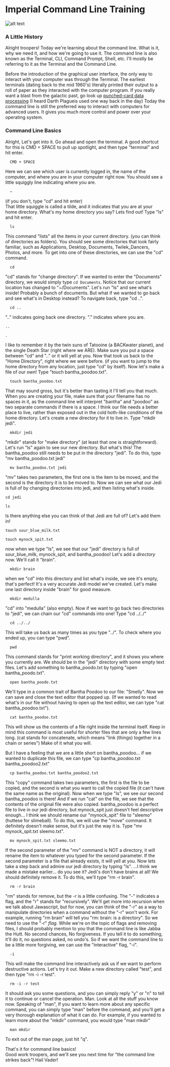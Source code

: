 # Imperial Command Line Training

![alt text](http://img.lum.dolimg.com/v1/images/Darth-Vader_6bda9114.jpeg?region=0%2C23%2C1400%2C785&width=768)

### A Little History

Alright troopers! Today we're learning about the command line. What is it, why we need it, and how we're going to use it. The command line is also known as the Terminal, CLI, Command Prompt, Shell, etc. I'll mostly be referring to it as the Terminal and the Command Line.

Before the introduction of the graphical user interface, the only way to interact with your computer was through the Terminal. The earliest terminals (dating back to the mid 1960's) literally printed their output to a roll of paper as they interacted with the computer program. If you really want a blast from the galactic past, go look up [
punched-card data processing](https://en.wikipedia.org/wiki/Punched_card) (I heard Darth Plagueis used one way back in the day) Today the command line is still the preferred way to interact with computers for advanced users. It gives you much more control and power over your operating system.

### Command Line Basics

Alright, Let's get into it. Go ahead and open the terminal. A good shortcut for this is CMD + SPACE to pull up spotlight, and then type "terminal" and hit enter.

      CMD + SPACE

Here we can see which user is currently logged in, the name of the computer, and where you are in your computer right now. You should see a little squiggly line indicating where you are.  

      ~

(if you don't, type "cd" and hit enter)   
That little squiggle is called a tilde, and it indicates that you are at your home directory. What's my home directory you say? Lets find out! Type "ls" and hit enter.

      ls

This command "lists" all the items in your current directory. (you can think of directories as folders). You should see some directories that look fairly familiar, such as Applications, Desktop, Documents, Twilek_Dancers, Photos, and more. To get into one of these directories, we can use the "cd" command.

      cd

"cd" stands for "change directory". If we wanted to enter the "Documents" directory, we would simply type `cd Documents`. Notice that our current location has changed to "~/Documents". Let's run "ls" and see what's inside! Probably a bunch of documents. But what if we wanted to go back and see what's in Desktop instead? To navigate back, type "cd ..".

      cd ..

".." indicates going back one directory. "." indicates where you are.

    ..

    .

I like to remember it by the twin suns of Tatooine (a BACKwater planet), and the single Death Star (right where we ARE).
Make sure you put a space between "cd" and ".." or it will yell at you. Now that took us back to the "Home Directory", right where we were before. (if you want to jump to the home directory from any location, just type "cd" by itself). Now let's make a file of our own! Type "touch bantha_poodoo.txt".

      touch bantha_poodoo.txt

That may sound gross, but it's better than tasting it I'll tell you that much. When you are creating your file, make sure that your filename has no spaces in it, as the command line will interpret "bantha" and "poodoo" as two separate commands if there is a space. I think our file needs a better place to live, rather than exposed out in the cold hoth-like conditions of the home directory. Let's create a new directory for it to live in. Type "mkdir jedi".

      mkdir jedi

"mkdir" stands for "make directory" (at least that one is straightforward). Let's run "ls" again to see our new directory. But what's this! The bantha_poodoo still needs to be put in the directory "jedi". To do this, type "mv bantha_poodoo.txt jedi"

      mv bantha_poodoo.txt jedi

"mv" takes two parameters, the first one is the item to be moved, and the second is the directory it is to be moved to. Now we can see what our Jedi is full of by changing directories into jedi, and then listing what's inside.

    cd jedi

    ls

Is there anything else you can think of that Jedi are full of? Let's add them in!

    touch sour_blue_milk.txt

    touch mynock_spit.txt

now when we type "ls", we see that our "jedi" directory is full of sour_blue_milk, mynock_spit, and bantha_poodoo! Let's add a *directory* now. We'll call it "brain".

      mkdir brain

when we "cd" into this directory and list what's inside, we see it's empty, that's perfect! It's a very accurate Jedi model we've created. Let's make one last directory inside "brain" for good measure.

      mkdir medulla

"cd" into "medulla" (also empty). Now if we want to go back two directories to "jedi", we can chain our "cd" commands into one! Type "cd ../../"

      cd ../../

This will take us back as many times as you type "../". To check where you ended up, you can type "pwd".

      pwd

This command stands for "print working directory", and it shows you where you currently are. We should be in the "jedi" directory with some empty text files. Let's add something to bantha_poodo.txt by typing "open bantha_poodo.txt".

      open bantha_poodo.txt

We'll type in a common trait of Bantha Poodoo to our file: "Smelly". Now we can save and close the text editor that popped up. (If we wanted to read what's in our file without having to open up the text editor, we can type "cat bantha_poodoo.txt").

      cat bantha_poodoo.txt

This will show us the contents of a file right inside the terminal itself. Keep in mind this command is most useful for shorter files that are only a few lines long. (cat stands for concatenate, which means "link (things) together in a chain or series") Make of it what you will.

But I have a feeling that we are a little short on bantha_poodoo... if we wanted to duplicate this file, we can type "cp bantha_poodoo.txt bantha_poodoo2.txt"

      cp bantha_poodoo.txt bantha_poodoo2.txt

This "copy" command takes two parameters, the first is the file to be copied, and the second is what you want to call the copied file (it can't have the same name as the original). Now when we type "ls", we see our second bantha_poodoo is there! And if we run "cat" on the file, we see that the contents of the original file were also copied. bantha_poodoo is a perfect file to live in our jedi directory, but mynock_spit just doesn't feel descriptive enough... I think we should rename our "mynock_spit" file to "sleemo" (huttese for slimeball). To do this, we will use the "move" command. It definitely doesn't make sense, but it's just the way it is. Type "mv mynock_spit.txt sleemo.txt".

      mv mynock_spit.txt sleemo.txt

If the second parameter of the "mv" command is NOT a directory, it will rename the item to whatever you typed for the second parameter. If the second parameter is a file that already exists, it will yell at you. Now lets take a step back and admire our jedi directory by typing "ls". ...I think we made a mistake earlier... do you see it? Jedi's don't have brains at all! We should definitely remove it. To do this, we'll type "rm -r brain".

      rm -r brain

"rm" stands for remove, but the -r is a little confusing. The "-" indicates a flag, and the "r" stands for "recursively". We'll get more into recursion when we talk about Jawascript, but for now, you can think of the "-r" as a way to manipulate directories when a command without the "-r" won't work. For example, running "rm brain" will tell you "rm: brain: is a directory". So we need to use the "-r" *flag*. While we're on the topic of flags and removing files, I should probably mention to you that the command line is like Jabba the Hutt. No second chances, No forgiveness. If you tell it to do something, it'll do it, no questions asked, no undo's. So if we want the command line to be a little more forgiving, we can use the "interactive" flag, "-i".

      -i

This will make the command line interactively ask us if we want to perform destructive actions. Let's try it out. Make a new directory called "test", and then type "rm -i -r test".

      rm -i -r test

It should ask you some questions, and you can simply reply "y" or "n" to tell it to continue or cancel the operation. Man. Look at all the stuff you know now. Speaking of "man", If you want to learn more about any specific command, you can simply type "man" before the command, and you'll get a very thorough explanation of what it can do. For example, if you wanted to learn more about the "mkdir" command, you would type "man mkdir"

      man mkdir

To exit out of the man page, just hit "q".

That's it for command line basics!    
Good work troopers, and we'll see you next time for "the command line strikes back"! Hail Vader!
